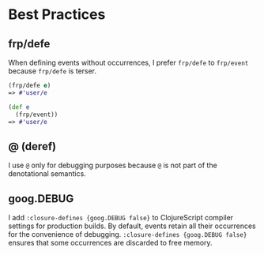 # Best Practices
## frp/defe
When defining events without occurrences, I prefer `frp/defe` to `frp/event` because `frp/defe` is terser.

```clojure
(frp/defe e)
=> #'user/e
```

```clojure
(def e
  (frp/event))
=> #'user/e
```

## @ (deref)
I use `@` only for debugging purposes because `@` is not part of the denotational semantics.

## goog.DEBUG
I add `:closure-defines {goog.DEBUG false}` to ClojureScript compiler settings for production builds.
By default, events retain all their occurrences for the convenience of debugging.
`:closure-defines {goog.DEBUG false}` ensures that some occurrences are discarded to free memory.
